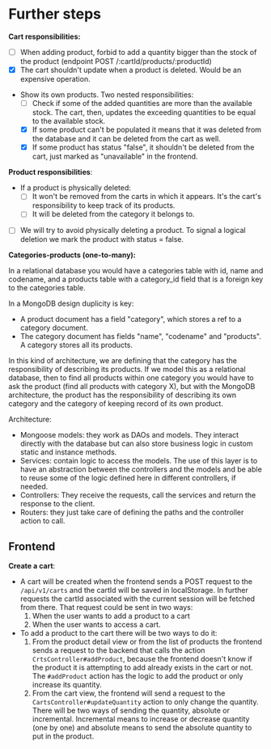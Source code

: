 # Further steps

**Cart responsibilities:**

- [ ] When adding product, forbid to add a quantity bigger than the stock of the product (endpoint POST /:cartId/products/:productId)
- [X] The cart shouldn't update when a product is deleted. Would be an expensive operation.
- Show its own products. Two nested responsibilities:
  - [ ] Check if some of the added quantities are more than the available stock. The cart, then, updates the exceeding quantities to be equal to the available stock.
  - [x] If some product can't be populated it means that it was deleted from the database and it can be deleted from the cart as well.
  - [x] If some product has status "false", it shouldn't be deleted from the cart, just marked as "unavailable" in the frontend.

**Product responsibilities**:

- If a product is physically deleted:
  - [ ] It won't be removed from the carts in which it appears. It's the cart's responsibility to keep track of its products.
  - [ ] It will be deleted from the category it belongs to.
- [ ] We will try to avoid physically deleting a product. To signal a logical deletion we mark the product with status = false.

**Categories-products (one-to-many):**

In a relational database you would have a categories table with id, name and codename, and a products table with a category_id field that is a foreign key to the categories table. 

In a MongoDB design duplicity is key:

- A product document has a field "category", which stores a ref to a category document.
- The category document has fields "name", "codename" and "products". A category stores all its products.

In this kind of architecture, we are defining that the category has the responsibility of describing its products. If we model this as a relational database, then to find all products within one category you would have to ask the product (find all products with category X), but with the MongoDB architecture, the product has the responsibility of describing its own category and the category of keeping record of its own product.

Architecture:

- Mongoose models: they work as DAOs and models. They interact directly with the database but can also store business logic in custom static and instance methods.
- Services: contain logic to access the models. The use of this layer is to have an abstraction between the controllers and the models and be able to reuse some of the logic defined here in different controllers, if needed.
- Controllers: They receive the requests, call the services and return the response to the client.
- Routers: they just take care of defining the paths and the controller action to call.

## Frontend

**Create a cart**:

- A cart will be created when the frontend sends a POST request to the `/api/v1/carts` and the cartId will be saved in localStorage. In further requests the cartId associated with the current session will be fetched from there. That request could be sent in two ways:
  1. When the user wants to add a product to a cart
  2. When the user wants to access a cart.
- To add a product to the cart there will be two ways to do it:
  1. From the product detail view or from the list of products the frontend sends a request to the backend that calls the action `CrtsController#addProduct`, because the frontend doesn't know if the product it is attempting to add already exists in the cart or not. The `#addProduct` action has the logic to add the product or only increase its quantity.
  2. From the cart view, the frontend will send a request to the `CartsController#updateQuantity` action to only change the quantity. There will be two ways of sending the quantity, absolute or incremental. Incremental means to increase or decrease quantity (one by one) and absolute means to send the absolute quantity to put in the product.
